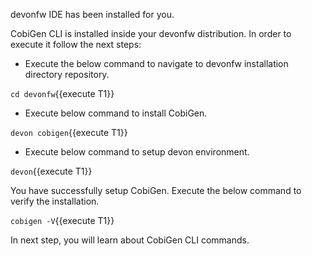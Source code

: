 devonfw IDE has been installed for you.



CobiGen CLI is installed inside your devonfw distribution. In order to execute it follow the next steps:

* Execute the below command to navigate to devonfw installation directory repository.

`cd devonfw`{{execute T1}}

* Execute below command to install CobiGen.

`devon cobigen`{{execute T1}}

* Execute below command to setup devon environment.

`devon`{{execute T1}}

You have successfully setup CobiGen. 
Execute the below command to verify the installation.

`cobigen -V`{{execute T1}}



In next step, you will learn about CobiGen CLI commands.
